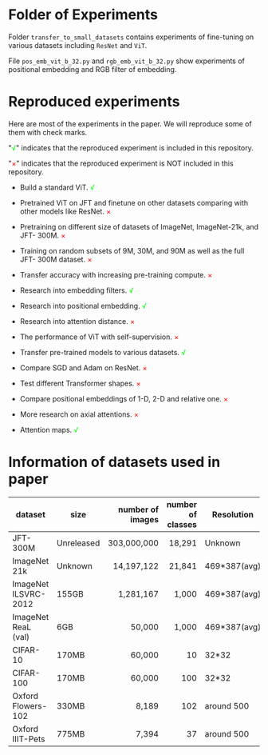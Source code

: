 # Folder of Experiments

Folder `transfer_to_small_datasets` contains experiments of fine-tuning on various datasets including `ResNet` and `ViT`.

File `pos_emb_vit_b_32.py` and `rgb_emb_vit_b_32.py` show experiments of positional embedding and RGB filter of embedding.


# Reproduced experiments

Here are most of the experiments in the paper. We will reproduce some of them with check marks.

"<font color=lime>√</font>" indicates that the reproduced experiment is included in this repository.

"<font color=red>×</font>" indicates that the reproduced experiment is NOT included in this repository.

* Build a standard ViT. <font color=lime>√</font>

* Pretrained ViT on JFT and finetune on other datasets comparing with other models like ResNet. <font color=red>×</font>

* Pretraining on different size of datasets of ImageNet, ImageNet-21k, and JFT- 300M. <font color=red>×</font>
* Training on random subsets of 9M, 30M, and 90M as well as the full JFT- 300M dataset. <font color=red>×</font>

* Transfer accuracy with increasing pre-training compute. <font color=red>×</font>

* Research into embedding filters. <font color=lime>√</font>
* Research into positional embedding. <font color=lime>√</font>
* Research into attention distance. <font color=red>×</font>

* The performance of ViT with self-supervision. <font color=red>×</font>
* Transfer pre-trained models to various datasets. <font color=lime>√</font>

* Compare SGD and Adam on ResNet. <font color=red>×</font>

* Test different Transformer shapes. <font color=red>×</font>

* Compare positional embeddings of 1-D, 2-D and relative one. <font color=red>×</font>

* More research on axial attentions. <font color=red>×</font>

* Attention maps. <font color=lime>√</font>

# Information of datasets used in paper

| dataset              | size       | number of images | number of classes | Resolution   |
|----------------------|------------|-----------------:|------------------:|--------------|
| JFT-300M             | Unreleased |      303,000,000 |            18,291 | Unknown      |
| ImageNet 21k         | Unknown    |       14,197,122 |            21,841 | 469*387(avg) |
| ImageNet ILSVRC-2012 | 155GB      |        1,281,167 |             1,000 | 469*387(avg) |
| ImageNet ReaL (val)  | 6GB        |           50,000 |             1,000 | 469*387(avg) |
| CIFAR-10             | 170MB      |           60,000 |                10 | 32*32        |
| CIFAR-100            | 170MB      |           60,000 |               100 | 32*32        |
| Oxford Flowers-102   | 330MB      |            8,189 |               102 | around 500   |
| Oxford IIIT-Pets     | 775MB      |            7,394 |                37 | around 500   |
